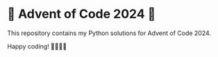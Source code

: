# 🎄 Advent of Code 2024 🎄

This repository contains my Python solutions for Advent of Code 2024. 

Happy coding! 🎅🤫🧏‍♂️